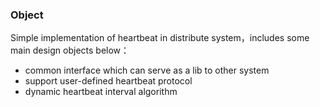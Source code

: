 ### Object
Simple implementation of heartbeat in distribute system，includes some main design objects below：
 - common interface which can serve as a lib to other system
 - support user-defined heartbeat protocol
 - dynamic heartbeat interval algorithm